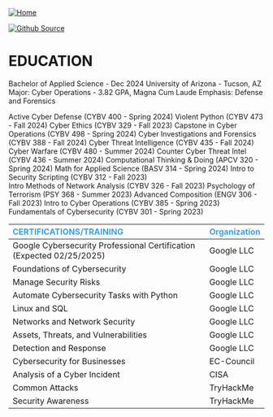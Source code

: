 [![Home](https://img.shields.io/badge/Home-3ba0e6)](https://breachopen.github.io/Chas-Riley/)
<div style="display: inline-block;">
  <a href="https://github.com/BreachOpen/Chas-Riley/" target="_blank">
    <img src="https://img.shields.io/badge/Github_Source-3ba0e6" alt="Github Source">
  </a>
</div>


# EDUCATION
Bachelor of Applied Science - Dec 2024
University of Arizona - Tucson, AZ 
Major: Cyber Operations - 3.82 GPA, Magna Cum Laude
Emphasis: Defense and Forensics

Active Cyber Defense (CYBV 400 - Spring 2024) 
Violent Python	(CYBV 473 - Fall 2024) 
Cyber Ethics (CYBV 329 - Fall 2023) 
Capstone in Cyber Operations (CYBV 498 - Spring 2024) 
Cyber Investigations and Forensics (CYBV 388 - Fall 2024) 
Cyber Threat Intelligence (CYBV 435 - Fall 2024) 
Cyber Warfare (CYBV 480 - Summer 2024) 
Counter Cyber Threat Intel (CYBV 436 - Summer 2024) 
Computational Thinking & Doing (APCV 320 - Spring 2024) 
Math for Applied Science (BASV 314 - Spring 2024) 
Intro to Security Scripting (CYBV 312 - Fall 2023)	 
Intro Methods of Network Analysis (CYBV 326 - Fall 2023) 
Psychology of Terrorism (PSY 368 - Summer 2023)
Advanced Composition (ENGV 306 - Fall 2023)
Intro to Cyber Operations (CYBV 385 - Spring 2023)
Fundamentals of Cybersecurity (CYBV 301 - Spring 2023)

 
| <span style="color: #3ba0e6;">CERTIFICATIONS/TRAINING</span> | <span style="color: #3ba0e6;">Organization</span> |
|:--------------------------------------------------------|:----------------------------------------------|
| Google Cybersecurity Professional Certification (Expected 02/25/2025) | Google LLC |
| Foundations of Cybersecurity                             | Google LLC |
| Manage Security Risks                                    | Google LLC |
| Automate Cybersecurity Tasks with Python                 | Google LLC |
| Linux and SQL                                            | Google LLC |
| Networks and Network Security                            | Google LLC |
| Assets, Threats, and Vulnerabilities                     | Google LLC |
| Detection and Response                                   | Google LLC |
| Cybersecurity for Businesses                             | EC-Council |
| Analysis of a Cyber Incident                             | CISA       |
| Common Attacks                                           | TryHackMe  |
| Security Awareness                                       | TryHackMe  |
